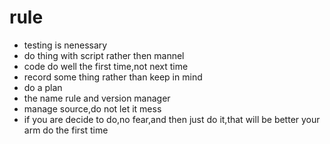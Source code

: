 # rule

- testing is nenessary
- do thing with script rather then mannel
- code do well the first time,not next time 
- record some thing rather than keep in mind
- do a plan
- the name rule and version manager
- manage source,do not let it mess
- if you are decide to do,no fear,and then just do it,that will be better your arm do the first time